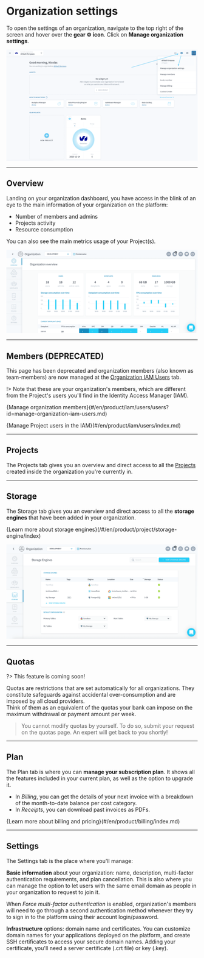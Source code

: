 # Organization settings

To open the settings of an organization, navigate to the top right of the screen and hover over the **gear ⚙️ icon**. Click on **Manage organization settings**. 

![Org Details](picts/goToOrganization2.png)

---
## Overview

Landing on your organization dashboard, you have access in the blink of an eye to the main information of your organization on the platform: 
- Number of members and admins
- Projects activity
- Resource consumption

You can also see the main metrics usage of your Project(s).

![Organization Dashboard](picts/organization_dashboard.png)

---
## Members (DEPRECATED)

This page has been deprecated and organization members (also known as team-members) are now managed at the [Organization IAM Users](/en/product/iam/orga-iam/index.md) tab.

!> Note that these are your organization's members, which are different from the Project's users you'll find in the Identity Access Manager (IAM). 

{Manage organization members}(#/en/product/iam/users/users?id=manage-organization-iam-users.md)

{Manage Project users in the IAM}(#/en/product/iam/users/index.md)


---
## Projects
The Projects tab gives you an overview and direct access to all the [Projects](en/product/project/index) created inside the organization you're currently in. 


---
## Storage
The Storage tab gives you an overview and direct access to all the **storage engines** that have been added in your organization.

{Learn more about storage engines}(/#/en/product/project/storage-engine/index)

![Projects](picts/organization-storage.png)

---
## Quotas

?> This feature is coming soon!

Quotas are restrictions that are set automatically for all organizations. They constitute safeguards against accidental over-consumption and are imposed by all cloud providers.  
Think of them as an equivalent of the quotas your bank can impose on the maximum withdrawal or payment amount per week.  


> You cannot modify quotas by yourself. To do so, submit your request on the quotas page. An expert will get back to you shortly!

---
## Plan
The Plan tab is where you can **manage your subscription plan**. It shows all the features included in your current plan, as well as the option to upgrade it.  

- In *Billing*, you can get the details of your next invoice with a breakdown of the month-to-date balance per cost category.
- In *Receipts*, you can download past invoices as PDFs.

{Learn more about billing and pricing}(#/en/product/billing/index.md)

---
## Settings

The Settings tab is the place where you'll manage:  

**Basic information** about your organization: name, description, multi-factor authentication requirements, and plan cancellation. This is also where you can manage the option to let users with the same email domain as people in your organization to request to join it.

When *Force multi-factor authentication* is enabled, organization's members will need to go through a second authentication method whenever they try to sign in to the platform using their account login/password.

**Infrastructure** options: domain name and certificates. You can customize domain names for your applications deployed on the platform, and create SSH certificates to access your secure domain names.
Adding your certificate, you'll need a server certificate (.crt file) or key (.key).



